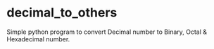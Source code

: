# decimal_to_others
Simple python program to convert Decimal number to Binary, Octal &amp; Hexadecimal number.
